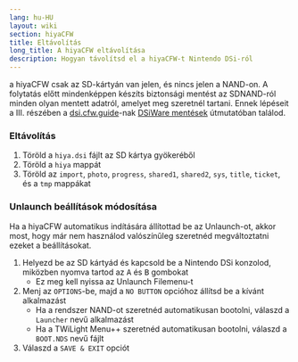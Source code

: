 ```yaml
---
lang: hu-HU
layout: wiki
section: hiyaCFW
title: Eltávolítás
long_title: A hiyaCFW eltávolítása
description: Hogyan távolítsd el a hiyaCFW-t Nintendo DSi-ról
---
```


a hiyaCFW csak az SD-kártyán van jelen, és nincs jelen a NAND-on. A folytatás előtt mindenképpen készíts biztonsági mentést az SDNAND-ról minden olyan mentett adatról, amelyet meg szeretnél tartani. Ennek lépéseit a III. részében a [dsi.cfw.guide](https://dsi.cfw.guide)-nak [DSiWare mentések](https://dsi.cfw.guide/dsiware-backups.html#section-iii---extracting-the-save-file-optional) útmutatóban találod.

### Eltávolítás
1. Töröld a `hiya.dsi` fájlt az SD kártya gyökeréből
1. Töröld a `hiya` mappát
1. Töröld az `import`, `photo`, `progress`, `shared1`, `shared2`, `sys`, `title`, `ticket`, és a `tmp` mappákat

### Unlaunch beállítások módosítása

Ha a hiyaCFW automatikus indítására állítottad be az Unlaunch-ot, akkor most, hogy már nem használod valószínűleg szeretnéd megváltoztatni ezeket a beállításokat.

1. Helyezd be az SD kártyád és kapcsold be a Nintendo DSi konzolod, miközben nyomva tartod az <kbd class="face">A</kbd> és <kbd class="face">B</kbd> gombokat
   - Ez meg kell nyissa az Unlaunch Filemenu-t
1. Menj az `OPTIONS`-be, majd a `NO BUTTON` opcióhoz állítsd be a kívánt alkalmazást
   - Ha a rendszer NAND-ot szeretnéd automatikusan bootolni, válaszd a `Launcher` nevű alkalmazást
   - Ha a TWiLight Menu++ szeretnéd automatikusan bootolni, válaszd a `BOOT.NDS` nevű fájlt
1. Válaszd a `SAVE & EXIT` opciót
